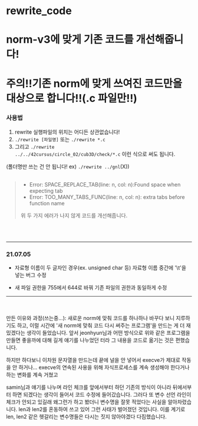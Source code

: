 # rewrite_code
# norm-v3에 맞게 기존 코드를 개선해줍니다!

<h1>주의!!기존 norm에 맞게 쓰여진 코드만을 대상으로 합니다!!(.c 파일만!!)</h1>

<h3>사용법</h3>

 1. rewrite 실행파일의 위치는 어디든 상관없습니다!  
 2. <code>./rewrite [파일명]</code> 또는 <code>./rewrite *.c</code>  
 3. 그리고 <code>./rewrite ../../42cursus/circle_02/cub3D/check/*.c</code> 이런 식으로 써도 됩니다.
 
 (폴더명만 쓰는 건 안 됩니다! ex) <code>./rewrite ../gnl</code>(X))
<br>
<br>

> - Error: SPACE_REPLACE_TAB(line: n, col: n):Found space when expecting tab
> - Error: TOO_MANY_TABS_FUNC(line: n, col: n): extra tabs before function name
>
>  위 두 가지 에러가 나지 않게 코드를 개선해줍니다.



<br>

<br>


---------------

<h3>21.07.05</h3>

- 자료형 이름이 두 글자인 경우(ex. unsigned char 등) 자료형 이름 중간에 '\t'을 넣는 버그 수정

- 새 파일 권한을 755에서 644로 바꿔 기존 파일의 권한과 동일하게 수정


---------------
<br>
<br>
만든 이유와 과정(쓰는중...): 
새로운 norm에 맞춰 코드를 하나하나 바꾸다 보니 지루하기도 하고, 이럴 시간에 '새 norm에 맞춰 코드 다시 써주는 프로그램'을 만드는 게 더 재밌겠다는 생각이 들었습니다. 
앞서 jeonhyun님과 어떤 방식으로 위와 같은 프로그램을 만들면 좋을까에 대해 길게 얘기를 나누었던 터라 그 내용을 코드로 옮기는 것은 편했습니다.

하지만 하다보니 이차원 문자열을 만드는데 끝에 널을 안 넣어서 execve가 제대로 작동을 안 하거나...
execve의 연속된 사용을 위해 자식프로세스를 계속 생성해야 한다거나하는 변화를 계속 거쳤고

samin님과 얘기를 나누며 라인 체크를 앞에서부터 하던 기존의 방식이 아니라 뒤에서부터 하면 되겠다는 생각이 들어서 코드 수정에 들어갔습니다.
그러다 또 변수 선언 라인이 체크가 안되고 있길래 왜그런가 하고 봤더니 변수명을 잘못 적었다는 사실을 알아차렸습니다. 
len과 len2를 혼동하여 쓰고 있어 그런 사태가 벌어졌던 것입니다. 
이를 계기로 len, len2 같은 헷갈리는 변수명들은 다시는 짓지 않아야겠다 다짐했습니다.
